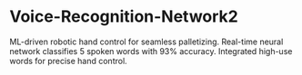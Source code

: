 # Voice-Recognition-Network2
ML-driven robotic hand control for seamless palletizing. Real-time neural network classifies 5 spoken words with 93% accuracy. Integrated high-use words for precise hand control.
